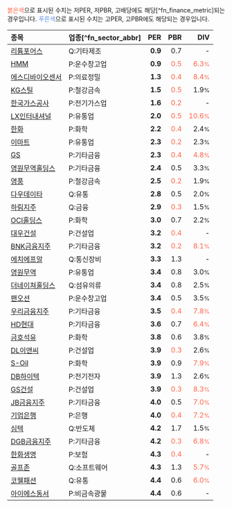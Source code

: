 <span style="color:tomato">붉은색</span>으로 표시된 수치는 저PER, 저PBR, 고배당에도 해당[^fn_finance_metric]되는 경우입니다. <span style="color:cornflowerblue">푸른색</span>으로 표시된 수치는 고PER, 고PBR에도 해당되는 경우입니다.

| **종목** | **업종**[^fn_sector_abbr] | **PER** | **PBR** | **DIV** |
| :--- | :--- | --: | --: | --: |
| [리튬포어스](/073570/) | Q:기타제조 | **0.9** | 0.7 | - |
| [HMM](/011200/) | P:운수창고업 | **0.9** | <span style="color:tomato">0.5</span> | <span style="color:tomato">6.3<small>%</small></span> |
| [에스디바이오센서](/137310/) | P:의료정밀 | **1.3** | <span style="color:tomato">0.4</span> | <span style="color:tomato">8.4<small>%</small></span> |
| [KG스틸](/016380/) | P:철강금속 | **1.5** | <span style="color:tomato">0.5</span> | 1.9<small>%</small> |
| [한국가스공사](/036460/) | P:전기가스업 | **1.6** | <span style="color:tomato">0.2</span> | - |
| [LX인터내셔널](/001120/) | P:유통업 | **2.0** | <span style="color:tomato">0.5</span> | <span style="color:tomato">10.6<small>%</small></span> |
| [한화](/000880/) | P:화학 | **2.2** | <span style="color:tomato">0.4</span> | 2.4<small>%</small> |
| [이마트](/139480/) | P:유통업 | **2.3** | <span style="color:tomato">0.2</span> | 2.3<small>%</small> |
| [GS](/078930/) | P:기타금융 | **2.3** | <span style="color:tomato">0.4</span> | <span style="color:tomato">4.8<small>%</small></span> |
| [영원무역홀딩스](/009970/) | P:기타금융 | **2.4** | 0.5 | 3.3<small>%</small> |
| [영풍](/000670/) | P:철강금속 | **2.5** | <span style="color:tomato">0.2</span> | 1.9<small>%</small> |
| [다우데이타](/032190/) | Q:유통 | **2.8** | 0.5 | 2.0<small>%</small> |
| [하림지주](/003380/) | Q:금융 | **2.9** | <span style="color:tomato">0.3</span> | 1.5<small>%</small> |
| [OCI홀딩스](/010060/) | P:화학 | **3.0** | 0.7 | 2.2<small>%</small> |
| [대우건설](/047040/) | P:건설업 | **3.2** | <span style="color:tomato">0.4</span> | - |
| [BNK금융지주](/138930/) | P:기타금융 | **3.2** | <span style="color:tomato">0.2</span> | <span style="color:tomato">8.1<small>%</small></span> |
| [에치에프알](/230240/) | Q:통신장비 | **3.3** | 1.3 | - |
| [영원무역](/111770/) | P:유통업 | **3.4** | 0.8 | 3.0<small>%</small> |
| [더네이쳐홀딩스](/298540/) | Q:섬유의류 | **3.4** | 0.8 | 2.5<small>%</small> |
| [팬오션](/028670/) | P:운수창고업 | **3.4** | 0.5 | 3.5<small>%</small> |
| [우리금융지주](/316140/) | P:기타금융 | **3.5** | <span style="color:tomato">0.4</span> | <span style="color:tomato">7.8<small>%</small></span> |
| [HD현대](/267250/) | P:기타금융 | **3.6** | 0.7 | <span style="color:tomato">6.4<small>%</small></span> |
| [금호석유](/011780/) | P:화학 | **3.8** | 0.6 | 3.8<small>%</small> |
| [DL이앤씨](/375500/) | P:건설업 | **3.9** | <span style="color:tomato">0.3</span> | 2.6<small>%</small> |
| [S-Oil](/010950/) | P:화학 | **3.9** | 0.9 | <span style="color:tomato">7.9<small>%</small></span> |
| [DB하이텍](/000990/) | P:전기전자 | **3.9** | 1.3 | 2.6<small>%</small> |
| [GS건설](/006360/) | P:건설업 | **3.9** | <span style="color:tomato">0.3</span> | <span style="color:tomato">8.3<small>%</small></span> |
| [JB금융지주](/175330/) | P:기타금융 | **4.0** | 0.5 | <span style="color:tomato">7.0<small>%</small></span> |
| [기업은행](/024110/) | P:은행 | **4.0** | <span style="color:tomato">0.4</span> | <span style="color:tomato">7.2<small>%</small></span> |
| [심텍](/222800/) | Q:반도체 | **4.2** | 1.7 | 1.5<small>%</small> |
| [DGB금융지주](/139130/) | P:기타금융 | **4.2** | <span style="color:tomato">0.3</span> | <span style="color:tomato">6.8<small>%</small></span> |
| [한화생명](/088350/) | P:보험 | **4.3** | <span style="color:tomato">0.4</span> | - |
| [골프존](/215000/) | Q:소프트웨어 | **4.3** | 1.3 | <span style="color:tomato">5.7<small>%</small></span> |
| [코웰패션](/033290/) | Q:유통 | **4.4** | 0.6 | <span style="color:tomato">6.0<small>%</small></span> |
| [아이에스동서](/010780/) | P:비금속광물 | **4.4** | 0.6 | - |